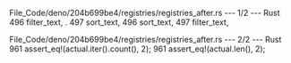 File_Code/deno/204b699be4/registries/registries_after.rs --- 1/2 --- Rust
496                               filter_text,                                                                                                                 . 
497                               sort_text,                                                                                                                 496                               sort_text,
                                                                                                                                                             497                               filter_text,

File_Code/deno/204b699be4/registries/registries_after.rs --- 2/2 --- Rust
961     assert_eq!(actual.iter().count(), 2);                                                                                                                961     assert_eq!(actual.len(), 2);

